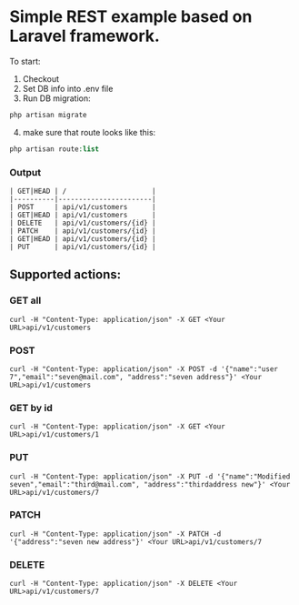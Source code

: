 # Simple REST example based on Laravel framework.


To start:
1. Checkout
2. Set DB info into .env file
3. Run DB migration:
```php
php artisan migrate
```
4. make sure that route looks like this:

```php
php artisan route:list
```

### Output

```
| GET|HEAD | /                     |
|----------|-----------------------|
| POST     | api/v1/customers      |
| GET|HEAD | api/v1/customers      |
| DELETE   | api/v1/customers/{id} |
| PATCH    | api/v1/customers/{id} |
| GET|HEAD | api/v1/customers/{id} |
| PUT      | api/v1/customers/{id} |
```

## Supported actions:

### GET all
```
curl -H "Content-Type: application/json" -X GET <Your URL>api/v1/customers
```

### POST
```
curl -H "Content-Type: application/json" -X POST -d '{"name":"user 7","email":"seven@mail.com", "address":"seven address"}' <Your URL>api/v1/customers
```

### GET by id
```
curl -H "Content-Type: application/json" -X GET <Your URL>api/v1/customers/1
```

### PUT
```
curl -H "Content-Type: application/json" -X PUT -d '{"name":"Modified seven","email":"third@mail.com", "address":"thirdaddress new"}' <Your URL>api/v1/customers/7
```

### PATCH
```
curl -H "Content-Type: application/json" -X PATCH -d '{"address":"seven new address"}' <Your URL>api/v1/customers/7
```

### DELETE
```
curl -H "Content-Type: application/json" -X DELETE <Your URL>api/v1/customers/7
```


